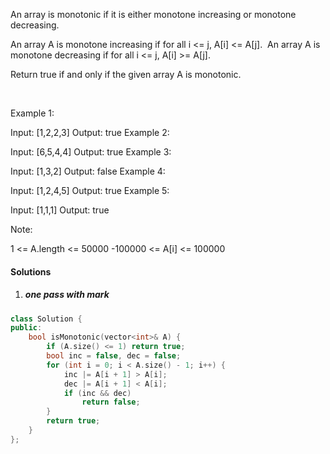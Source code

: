 An array is monotonic if it is either monotone increasing or monotone decreasing.

An array A is monotone increasing if for all i <= j, A[i] <= A[j].  An array A is monotone decreasing if for all i <= j, A[i] >= A[j].

Return true if and only if the given array A is monotonic.

 

Example 1:

Input: [1,2,2,3]
Output: true
Example 2:

Input: [6,5,4,4]
Output: true
Example 3:

Input: [1,3,2]
Output: false
Example 4:

Input: [1,2,4,5]
Output: true
Example 5:

Input: [1,1,1]
Output: true
 

Note:

1 <= A.length <= 50000
-100000 <= A[i] <= 100000

#### Solutions

1. ##### one pass with mark

```cpp
class Solution {
public:
    bool isMonotonic(vector<int>& A) {
        if (A.size() <= 1) return true;
        bool inc = false, dec = false;
        for (int i = 0; i < A.size() - 1; i++) {
            inc |= A[i + 1] > A[i];
            dec |= A[i + 1] < A[i];
            if (inc && dec)
                return false;
        }
        return true;
    }
};
```